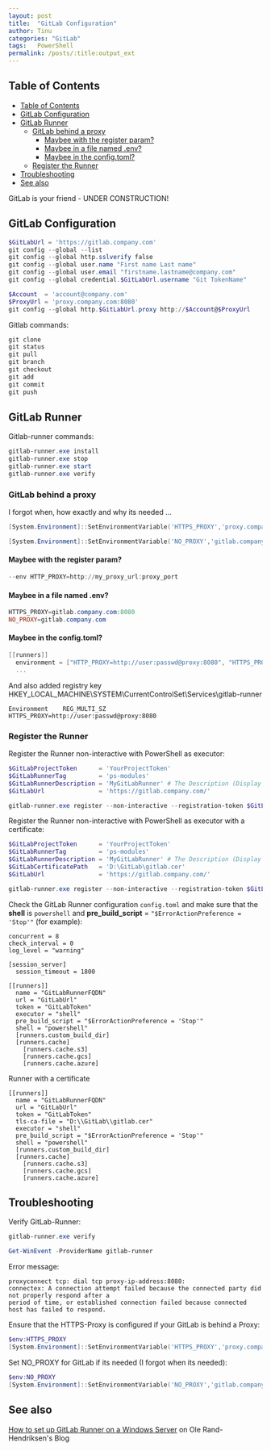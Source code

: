 ```yaml
---
layout: post
title:  "GitLab Configuration"
author: Tinu
categories: "GitLab"
tags:   PowerShell
permalink: /posts/:title:output_ext
---
```


## Table of Contents

- [Table of Contents](#table-of-contents)
- [GitLab Configuration](#gitlab-configuration)
- [GitLab Runner](#gitlab-runner)
  - [GitLab behind a proxy](#gitlab-behind-a-proxy)
    - [Maybee with the register param?](#maybee-with-the-register-param)
    - [Maybee in a file named .env?](#maybee-in-a-file-named-env)
    - [Maybee in the config.toml?](#maybee-in-the-configtoml)
  - [Register the Runner](#register-the-runner)
- [Troubleshooting](#troubleshooting)
- [See also](#see-also)

GitLab is your friend - UNDER CONSTRUCTION!

## GitLab Configuration

````powershell
$GitLabUrl = 'https://gitlab.company.com'
git config --global --list
git config --global http.sslverify false
git config --global user.name "First name Last name"
git config --global user.email "firstname.lastname@company.com"
git config --global credential.$GitLabUrl.username "Git TokenName"
````

````powershell
$Account  = 'account@company.com'
$ProxyUrl = 'proxy.company.com:8080'
git config --global http.$GitLabUrl.proxy http://$Account@$ProxyUrl
````

Gitlab commands:

````powershell
git clone
git status
git pull
git branch
git checkout
git add
git commit
git push
````

## GitLab Runner

Gitlab-runner commands:

````powershell
gitlab-runner.exe install
gitlab-runner.exe stop
gitlab-runner.exe start
gitlab-runner.exe verify
````

### GitLab behind a proxy

I forgot when, how exactly and why its needed ...

````powershell
[System.Environment]::SetEnvironmentVariable('HTTPS_PROXY','proxy.company.com:8080',[System.EnvironmentVariableTarget]::Machine)
````

````powershell
[System.Environment]::SetEnvironmentVariable('NO_PROXY','gitlab.company.com',[System.EnvironmentVariableTarget]::Machine)
````

#### Maybee with the register param?

````powershell
--env HTTP_PROXY=http://my_proxy_url:proxy_port
````

#### Maybee in a file named .env?

````powershell
HTTPS_PROXY=gitlab.company.com:8080
NO_PROXY=gitlab.company.com
````

#### Maybee in the config.toml?

````powershell
[[runners]]
  environment = ["HTTP_PROXY=http://user:passwd@proxy:8080", "HTTPS_PROXY=http://user:passwd@proxy:8080"]
  ...
````

And also added registry key HKEY_LOCAL_MACHINE\SYSTEM\CurrentControlSet\Services\gitlab-runner

````text
Environment    REG_MULTI_SZ    HTTPS_PROXY=http://user:passwd@proxy:8080
````

### Register the Runner

Register the Runner non-interactive with PowerShell as executor:

````powershell
$GitLabProjectToken      = 'YourProjectToken'
$GitLabRunnerTag         = 'ps-modules'
$GitLabRunnerDescription = 'MyGitLabRunner' # The Description (Display name) in GitLab under CI/CD Settings, Runners
$GitLabUrl               = 'https://gitlab.company.com/'

gitlab-runner.exe register --non-interactive --registration-token $GitLabProjectToken --url $GitLabUrl --shell powershell --executor shell --tag-list $GitLabRunnerTag --description $GitLabRunnerDescription
````

Register the Runner non-interactive with PowerShell as executor with a certificate:

````powershell
$GitLabProjectToken      = 'YourProjectToken'
$GitLabRunnerTag         = 'ps-modules'
$GitLabRunnerDescription = 'MyGitLabRunner' # The Description (Display name) in GitLab under CI/CD Settings, Runners
$GitLabCertificatePath   = 'D:\GitLab\gitlab.cer'
$GitLabUrl               = 'https://gitlab.company.com/'

gitlab-runner.exe register --non-interactive --registration-token $GitLabProjectToken --url $GitLabUrl --shell powershell --executor shell --tag-list $GitLabRunnerTag --description $GitLabRunnerDescription --tls-ca-file $GitLabCertificatePath
````

Check the GitLab Runner configuration ````config.toml```` and make sure that the **shell** is ````powershell```` and **pre_build_script** = ````"$ErrorActionPreference = 'Stop'"```` (for example):

````text
concurrent = 8
check_interval = 0
log_level = "warning"
 
[session_server]
  session_timeout = 1800
 
[[runners]]
  name = "GitLabRunnerFQDN"
  url = "GitLabUrl"
  token = "GitLabToken"
  executor = "shell"
  pre_build_script = "$ErrorActionPreference = 'Stop'"
  shell = "powershell"
  [runners.custom_build_dir]
  [runners.cache]
    [runners.cache.s3]
    [runners.cache.gcs]
    [runners.cache.azure]
````

Runner with a certificate

````text
[[runners]]
  name = "GitLabRunnerFQDN"
  url = "GitLabUrl"
  token = "GitLabToken"
  tls-ca-file = "D:\\GitLab\\gitlab.cer"
  executor = "shell"
  pre_build_script = "$ErrorActionPreference = 'Stop'"
  shell = "powershell"
  [runners.custom_build_dir]
  [runners.cache]
    [runners.cache.s3]
    [runners.cache.gcs]
    [runners.cache.azure]
````

## Troubleshooting

Verify GitLab-Runner:

````powershell
gitlab-runner.exe verify

Get-WinEvent -ProviderName gitlab-runner
````

Error message:

````text
proxyconnect tcp: dial tcp proxy-ip-address:8080:
connectex: A connection attempt failed because the connected party did not properly respond after a
period of time, or established connection failed because connected host has failed to respond.
````

Ensure that the HTTPS-Proxy is configured if your GitLab is behind a Proxy:

````powershell
$env:HTTPS_PROXY
[System.Environment]::SetEnvironmentVariable('HTTPS_PROXY','proxy.company.com:8080',[System.EnvironmentVariableTarget]::Machine)
````

Set NO_PROXY for GitLab if its needed (I forgot when its needed):

````powershell
$env:NO_PROXY
[System.Environment]::SetEnvironmentVariable('NO_PROXY','gitlab.company.com',[System.EnvironmentVariableTarget]::Machine)
````

## See also

[How to set up GitLab Runner on a Windows Server](https://www.randriksen.net/powershell/2023/10/27/windows-gitlab-runner-setup.html) on Ole Rand-Hendriksen's Blog
